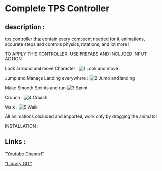 # Complete TPS Controller


## description :

tps controller that contain every compoent needed for it, animations, accurate steps and controls physics, rotations, and lot more !

TO APPLY THIS CONTROLLER, USE PREFABS AND INCLUDED INPUT ACTION

Look arround and move Character :
![1 Look and move](https://github.com/Light974-M/UnityPersonalDataBank/assets/72139424/a1afff56-6c55-4515-acfd-67aa07ef1ca5)

Jump and Manage Landing everywhere :
![2 Jump and landing](https://github.com/Light974-M/UnityPersonalDataBank/assets/72139424/f5a5dd35-f0cf-4f34-aec5-30bf4e2b84b0)

Make Smooth Sprints and run
![3 Sprint](https://github.com/Light974-M/UnityPersonalDataBank/assets/72139424/45303a8c-bff7-4fae-8586-070ab941617d)

Crouch :
![4 Crouch](https://github.com/Light974-M/UnityPersonalDataBank/assets/72139424/814ae676-cdab-47ef-ab2b-597baaf24276)

Walk :
![5 Walk](https://github.com/Light974-M/UnityPersonalDataBank/assets/72139424/3e8b87b2-6c06-4cda-a947-92ab56f07a79)


All animations oncluded and imported, work only by dragging the animator


INSTALLATION : 



## Links :

["Youtube Channel"](https://www.youtube.com/channel/UCxjjGkXuKOAXwEwMINgoGbA)

["Library GIT"](https://github.com/Light974-M/UnityPersonalDataBank)
